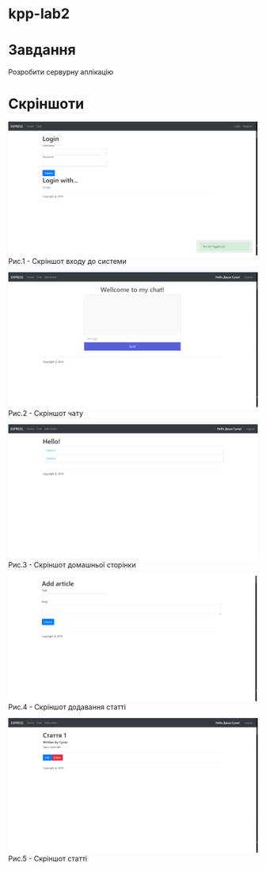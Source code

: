 # kpp-lab2

# Завдання
Розробити сервурну аплікацію

# Скріншоти
![Рис.1 - Скріншот входу до системи](https://github.com/goodflo-99/kpp-lab2/raw/master/Скріншоти/login.png)
Рис.1 - Скріншот входу до системи

![Рис.2 - Скріншот чату](https://github.com/goodflo-99/kpp-lab2/raw/master/Скріншоти/chat.png)
Рис.2 - Скріншот чату

![Рис.3 - Скріншот домашньої сторінки](https://github.com/goodflo-99/kpp-lab2/raw/master/Скріншоти/home.png)
Рис.3 - Скріншот домашньої сторінки

![Рис.4 - Скріншот додавання статті](https://github.com/goodflo-99/kpp-lab2/raw/master/Скріншоти/add_article.png)
Рис.4 - Скріншот додавання статті

![Рис.5 - Скріншот статті](https://github.com/goodflo-99/kpp-lab2/raw/master/Скріншоти/article.png)
Рис.5 - Скріншот статті
